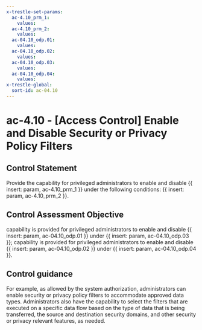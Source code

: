 ```yaml
---
x-trestle-set-params:
  ac-4.10_prm_1:
    values:
  ac-4.10_prm_2:
    values:
  ac-04.10_odp.01:
    values:
  ac-04.10_odp.02:
    values:
  ac-04.10_odp.03:
    values:
  ac-04.10_odp.04:
    values:
x-trestle-global:
  sort-id: ac-04.10
---
```


# ac-4.10 - \[Access Control\] Enable and Disable Security or Privacy Policy Filters

## Control Statement

Provide the capability for privileged administrators to enable and disable {{ insert: param, ac-4.10_prm_1 }} under the following conditions: {{ insert: param, ac-4.10_prm_2 }}.

## Control Assessment Objective

capability is provided for privileged administrators to enable and disable {{ insert: param, ac-04.10_odp.01 }} under {{ insert: param, ac-04.10_odp.03 }};
capability is provided for privileged administrators to enable and disable {{ insert: param, ac-04.10_odp.02 }} under {{ insert: param, ac-04.10_odp.04 }}.

## Control guidance

For example, as allowed by the system authorization, administrators can enable security or privacy policy filters to accommodate approved data types. Administrators also have the capability to select the filters that are executed on a specific data flow based on the type of data that is being transferred, the source and destination security domains, and other security or privacy relevant features, as needed.
